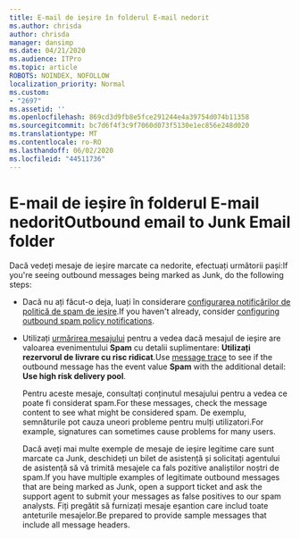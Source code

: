 ```yaml
---
title: E-mail de ieșire în folderul E-mail nedorit
ms.author: chrisda
author: chrisda
manager: dansimp
ms.date: 04/21/2020
ms.audience: ITPro
ms.topic: article
ROBOTS: NOINDEX, NOFOLLOW
localization_priority: Normal
ms.custom:
- "2697"
ms.assetid: ''
ms.openlocfilehash: 869cd3d9fb8e5fce291244e4a39754d074b11358
ms.sourcegitcommit: bc7d6f4f3c9f7060d073f5130e1ec856e248d020
ms.translationtype: MT
ms.contentlocale: ro-RO
ms.lasthandoff: 06/02/2020
ms.locfileid: "44511736"
---
```

# <a name="outbound-email-to-junk-email-folder"></a><span data-ttu-id="04037-102">E-mail de ieșire în folderul E-mail nedorit</span><span class="sxs-lookup"><span data-stu-id="04037-102">Outbound email to Junk Email folder</span></span>

<span data-ttu-id="04037-103">Dacă vedeți mesaje de ieșire marcate ca nedorite, efectuați următorii pași:</span><span class="sxs-lookup"><span data-stu-id="04037-103">If you're seeing outbound messages being marked as Junk, do the following steps:</span></span>

- <span data-ttu-id="04037-104">Dacă nu ați făcut-o deja, luați în considerare [configurarea notificărilor de politică de spam de ieșire](https://docs.microsoft.com/microsoft-365/security/office-365-security/configure-the-outbound-spam-policy).</span><span class="sxs-lookup"><span data-stu-id="04037-104">If you haven't already, consider [configuring outbound spam policy notifications](https://docs.microsoft.com/microsoft-365/security/office-365-security/configure-the-outbound-spam-policy).</span></span>

- <span data-ttu-id="04037-105">Utilizați [urmărirea mesajului](https://docs.microsoft.com/microsoft-365/security/office-365-security/message-trace-scc) pentru a vedea dacă mesajul de ieșire are valoarea evenimentului **Spam** cu detalii suplimentare: **Utilizați rezervorul de livrare cu risc ridicat**.</span><span class="sxs-lookup"><span data-stu-id="04037-105">Use [message trace](https://docs.microsoft.com/microsoft-365/security/office-365-security/message-trace-scc) to see if the outbound message has the event value **Spam** with the additional detail: **Use high risk delivery pool**.</span></span>

  <span data-ttu-id="04037-106">Pentru aceste mesaje, consultați conținutul mesajului pentru a vedea ce poate fi considerat spam.</span><span class="sxs-lookup"><span data-stu-id="04037-106">For these messages, check the message content to see what might be considered spam.</span></span> <span data-ttu-id="04037-107">De exemplu, semnăturile pot cauza uneori probleme pentru mulți utilizatori.</span><span class="sxs-lookup"><span data-stu-id="04037-107">For example, signatures can sometimes cause problems for many users.</span></span>

  <span data-ttu-id="04037-108">Dacă aveți mai multe exemple de mesaje de ieșire legitime care sunt marcate ca Junk, deschideți un bilet de asistență și solicitați agentului de asistență să vă trimită mesajele ca fals pozitive analiștilor noștri de spam.</span><span class="sxs-lookup"><span data-stu-id="04037-108">If you have multiple examples of legitimate outbound messages that are being marked as Junk, open a support ticket and ask the support agent to submit your messages as false positives to our spam analysts.</span></span> <span data-ttu-id="04037-109">Fiți pregătit să furnizați mesaje eșantion care includ toate anteturile mesajelor.</span><span class="sxs-lookup"><span data-stu-id="04037-109">Be prepared to provide sample messages that include all message headers.</span></span>

